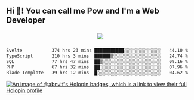 <h2 align="left">Hi 👋! You can call me Pow and I'm a Web Developer</h2>

###

<div align="center">
  <img src="https://profile-counter.glitch.me/abnvlf/count.svg?"  />
</div>

###

<!--START_SECTION:waka-->

```txt
Svelte           374 hrs 23 mins ███████████░░░░░░░░░░░░░░   44.10 %
TypeScript       210 hrs 3 mins  ██████▒░░░░░░░░░░░░░░░░░░   24.74 %
SQL              77 hrs 47 mins  ██▒░░░░░░░░░░░░░░░░░░░░░░   09.16 %
PHP              67 hrs 32 mins  ██░░░░░░░░░░░░░░░░░░░░░░░   07.96 %
Blade Template   39 hrs 12 mins  █░░░░░░░░░░░░░░░░░░░░░░░░   04.62 %
```

<!--END_SECTION:waka-->
<!-- <img src="https://raw.githubusercontent.com/abnvlf/abnvlf/output/snake.svg" alt="Snake animation" /> -->

<!-- <a href="https://open.spotify.com/user/31py3qwahsl76foqwc5f55butple">
  <img src="https://spotify-recently-played-readme.vercel.app/api?user=31py3qwahsl76foqwc5f55butple&count=5&unique=false" alt="Spotify recently played"  />
</a> -->

[![An image of @abnvlf's Holopin badges, which is a link to view their full Holopin profile](https://holopin.me/abnvlf)](https://holopin.io/@abnvlf)

###
